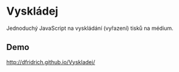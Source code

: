 # Vyskládej

Jednoduchý JavaScript na vyskládání (vyřazení) tisků na médium.

## Demo

http://dfridrich.github.io/Vyskladej/